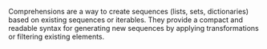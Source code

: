 Comprehensions are a way to create sequences (lists, sets, dictionaries) based on existing sequences or iterables.
They provide a compact and readable syntax for generating new sequences by applying transformations or filtering existing elements.
